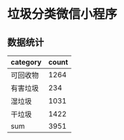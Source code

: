 # 垃圾分类微信小程序

## 数据统计
category | count
------------- | -------------
可回收物 | 1264
有害垃圾 | 234
湿垃圾 | 1031
干垃圾 | 1422
sum  |  3951